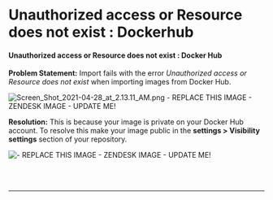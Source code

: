 # Unauthorized access or Resource does not exist : Dockerhub

#### Unauthorized access or Resource does not exist : Docker Hub

**Problem Statement:** Import fails with the error _Unauthorized access or Resource does not exist_ when importing images from Docker Hub.

![Screen\_Shot\_2021-04-28\_at\_2.13.11\_AM.png - REPLACE THIS IMAGE - ZENDESK IMAGE - UPDATE ME!](https://support.snyk.io/hc/article_attachments/360019474117/Screen_Shot_2021-04-28_at_2.13.11_AM.png)

**Resolution:** This is because your image is private on your Docker Hub account. To resolve this make your image public in the **settings &gt; Visibility settings** section of your repository.

![ - REPLACE THIS IMAGE - ZENDESK IMAGE - UPDATE ME!](https://support.snyk.io/hc/article_attachments/360019474177/Screen_Shot_2021-04-28_at_2.24.55_AM.png)

 
<br><br><hr>

